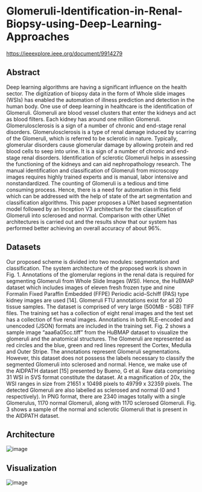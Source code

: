 # Glomeruli-Identification-in-Renal-Biopsy-using-Deep-Learning-Approaches
https://ieeexplore.ieee.org/document/9914279

## Abstract
Deep learning algorithms are having a significant influence on the health sector. The digitization of biopsy data in the form of Whole slide images (WSIs) has enabled the automation of illness prediction and detection in the human body. One use of deep learning in healthcare is the identification of Glomeruli. Glomeruli are blood vessel clusters that enter the kidneys and act as blood filters. Each kidney has around one million Glomeruli. Glomerulosclerosis is a sign of a number of chronic and end-stage renal disorders. Glomerulosclerosis is a type of renal damage induced by scarring of the Glomeruli, which is referred to be sclerotic in nature. Typically, glomerular disorders cause glomerular damage by allowing protein and red blood cells to seep into urine. It is a sign of a number of chronic and end-stage renal disorders. Identification of sclerotic Glomeruli helps in assessing the functioning of the kidneys and can aid nephropathology research. The manual identification and classification of Glomeruli from microscopy images requires highly trained experts and is manual, labor intensive and nonstandardized. The counting of Glomeruli is a tedious and time consuming process. Hence, there is a need for automation in this field which can be addressed with the help of state of the art segmentation and classification algorithms. This paper proposes a UNet based segmentation model followed by an Inception V3 architecture for the classification of Glomeruli into sclerosed and normal. Comparison with other UNet architectures is carried out and the results show that our system has performed better achieving an overall accuracy of about 96%.

## Datasets
Our proposed scheme is divided into two modules: segmentation and classification. The system architecture of the proposed work is shown in Fig. 1. Annotations of the glomerular regions in the renal data is required for segmenting Glomeruli from Whole Slide Images (WSI). Hence, the HuBMAP dataset which includes images of eleven fresh frozen type and nine Formalin Fixed Paraffin Embedded (FFPE) Periodic acid–Schiff (PAS) type kidney images are used [14]. Glomeruli FTU annotations exist for all 20 tissue samples. The dataset is comprised of very large (500MB - 5GB) TIFF files. The training set has a collection of eight renal images and the test set has a collection of five renal images. Annotations in both RLE-encoded and unencoded (JSON) formats are included in the training set. Fig. 2 shows a sample image “aaa6a05cc.tiff” from the HuBMAP dataset to visualize the glomeruli and the anatomical structures. The Glomeruli are represented as red circles and the blue, green and red lines represent the Cortex, Medulla and Outer Stripe. The annotations represent Glomeruli segmentations. However, this dataset does not possess the labels necessary to classify the segmented Glomeruli into sclerosed and normal. Hence, we make use of the AIDPATH dataset [15] presented by Bueno, G et al. Raw data comprising 31 WSI in SVS format constitute the dataset. At a magnification of 20x, the WSI ranges in size from 21651 x 10498 pixels to 49799 x 32359 pixels. The detected Glomeruli are also labelled as sclerosed and normal (0 and 1 respectively). In PNG format, there are 2340 images totally with a single Glomerulus, 1170 normal Glomeruli, along with 1170 sclerosed Glomeruli. Fig. 3 shows a sample of the normal and sclerotic Glomeruli that is present in the AIDPATH dataset.

## Architecture
![image](https://github.com/saroja77/Glomeruli-Identification-in-Renal-Biopsy-using-Deep-Learning-Approaches/assets/110019339/2b3d42a5-504b-46df-9f75-2580c4349817)

## Visualization
![image](https://github.com/saroja77/Glomeruli-Identification-in-Renal-Biopsy-using-Deep-Learning-Approaches/assets/110019339/fef0abb7-86fc-40cc-940c-b5af7b6b50d6)

